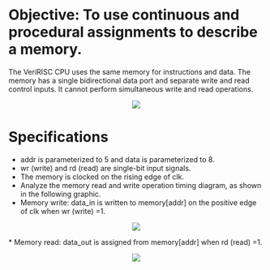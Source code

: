 # Objective: To use continuous and procedural assignments to describe a memory.
The VeriRISC CPU uses the same memory for instructions and data. The memory has a single
bidirectional data port and separate write and read control inputs. It cannot perform simultaneous
write and read operations.

<p align="center">
<img  src="https://user-images.githubusercontent.com/58098260/221981570-5748981f-c04b-482c-9f8b-11348ee4dfa3.png">
</p>

# Specifications
* addr is parameterized to 5 and data is parameterized to 8.
* wr (write) and rd (read) are single-bit input signals.
* The memory is clocked on the rising edge of clk.
* Analyze the memory read and write operation timing diagram, as shown in the following graphic.
* Memory write: data_in is written to memory[addr] on the positive edge of clk when wr (write) =1.
<p align="center">
<img  src="https://user-images.githubusercontent.com/58098260/221981953-7e09308f-a343-46ab-9d01-442d8d1ecc31.png">
</p>
* Memory read: data_out is assigned from memory[addr] when rd (read) =1.
<p align="center">
<img  src="https://user-images.githubusercontent.com/58098260/221982048-54ecd7c9-bdf5-4b80-8c43-fea58635fd82.png">
</p>

